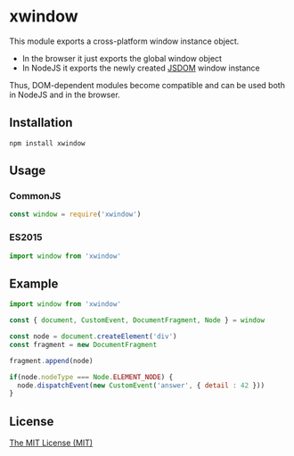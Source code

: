 # xwindow

This module exports a cross-platform window instance object.
* In the browser it just exports the global window object
* In NodeJS it exports the newly created [JSDOM](https://www.npmjs.com/package/jsdom) window instance

Thus, DOM-dependent modules become compatible and can be used both in NodeJS and in the browser.

## Installation

```shell
npm install xwindow
```

## Usage

### CommonJS

```js
const window = require('xwindow')
```

### ES2015

```js
import window from 'xwindow'
```

## Example

```js
import window from 'xwindow'

const { document, CustomEvent, DocumentFragment, Node } = window

const node = document.createElement('div')
const fragment = new DocumentFragment

fragment.append(node)

if(node.nodeType === Node.ELEMENT_NODE) {
  node.dispatchEvent(new CustomEvent('answer', { detail : 42 }))
}
```

## License

[The MIT License (MIT)](https://raw.githubusercontent.com/aristov/window/master/LICENSE)
